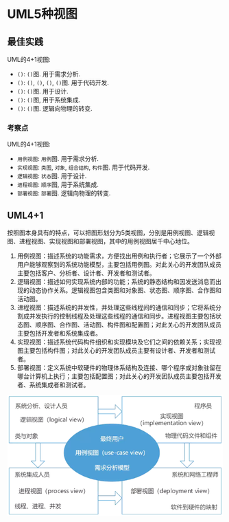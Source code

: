 # UML5种视图

## 最佳实践

UML的4+1视图:
- `()`: `()`图. 用于需求分析.
- `()`: `()`, `()`, `()`, `()`图. 用于代码开发.
- `()`: `()`图. 用于设计.
- `()`: `()`图, 用于系统集成.
- `()`: `()`图. 逻辑向物理的转变.

### 考察点

UML的4+1视图:
- `用例视图`: `用例`图. 用于需求分析.
- `实现视图`: `类图`, `对象`, `组合结构`, `构件`图. 用于代码开发.
- `逻辑视图`: `状态`图. 用于设计.
- `进程视图`: `顺序`图, 用于系统集成.
- `部署视图`: `部署`图. 逻辑向物理的转变.


## UML4+1
按照图本身具有的特点，可以把图形划分为5类视图，分别是用例视图、逻辑视图、进程视图、实现视图和部署视图，其中的用例视图居千中心地位。

1. 用例视图：描述系统的功能需求，方便找出用例和执行者；它展示了一个外部用户能够观察到的系统功能模型，主要包括用例图。对此关心的开发团队成员主要包括客户、分析者、设计者、开发者和测试者。
2. 逻辑视图：描述如何实现系统内部的功能；系统的静态结构和因发送消息而出现的动态协作关系。逻辑视图包含类图和对象图、状态图、顺序图、合作图和活动图。
3. 进程视图：描述系统的并发性，并处理这些线程间的通信和同步；它将系统分割成并发执行的控制线程及处理这些线程的通信和同步。进程视图主要包括状态图、顺序图、合作图、活动图、构件图和配置图；对此关心的开发团队成员主要包括开发者和系统集成者。
4. 实现视图：描述系统代码构件组织和实现模块及它们之间的依赖关系；实现视图主要包括构件图；对此关心的开发团队成员主要有设计者、开发者和测试者。
5. 部署视图：定义系统中软硬件的物理体系结构及连接、哪个程序或对象驻留在哪台计算机上执行；主要包括配置图；对此关心的开发团队成员主要包括开发者、系统集成者和测试者。

![alt text](./6计算机语言的组成和分类/UML的4+1视图.png)
